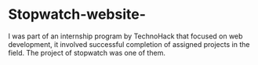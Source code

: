 # Stopwatch-website-
I was part of an internship program by TechnoHack that focused on web development, it involved successful completion of  assigned projects in the field. The project of stopwatch was one of them.
